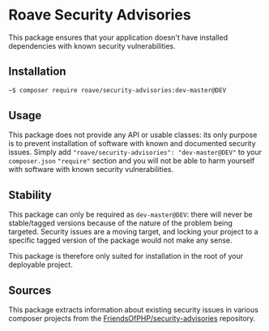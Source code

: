 # Roave Security Advisories

This package ensures that your application doesn't have installed dependencies with known security vulnerabilities.

## Installation

```sh
~$ composer require roave/security-advisories:dev-master@DEV
```

## Usage

This package does not provide any API or usable classes: its only purpose is to prevent installation of software
with known and documented security issues.
Simply add `"roave/security-advisories": "dev-master@DEV"` to your `composer.json` `"require"` section and you will
not be able to harm yourself with software with known security vulnerabilities.

## Stability

This package can only be required as `dev-master@DEV`: there will never be stable/tagged versions because of the 
nature of the problem being targeted. Security issues are a moving target, and locking your project to a specific 
tagged version of the package would not make any sense.

This package is therefore only suited for installation in the root of your deployable project.

## Sources

This package extracts information about existing security issues in various composer projects from 
the [FriendsOfPHP/security-advisories](https://github.com/FriendsOfPHP/security-advisories) repository.
